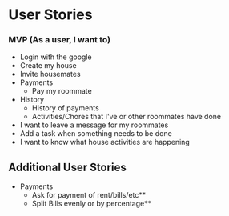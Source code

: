 # User Stories
### MVP (As a user, I want to)
- Login with the google
- Create my house
- Invite housemates
- Payments
  - Pay my roommate
- History
  - History of payments
  - Activities/Chores that I've or other roommates have done
- I want to leave a message for my roommates
- Add a task when something needs to be done
- I want to know what house activities are happening

## Additional User Stories
  - Payments
    - Ask for payment of rent/bills/etc**
    - Split Bills evenly or by percentage**
